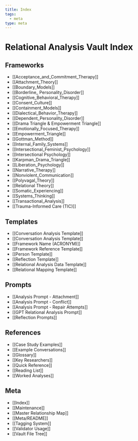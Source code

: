 ```yaml
---
title: Index
tags:
  - meta
type: meta
---
```


<!-- @format -->

# Relational Analysis Vault Index

## Frameworks

- [[Acceptance_and_Commitment_Therapy]]
- [[Attachment_Theory]]
- [[Boundary_Models]]
- [[Borderline_ Personality_Disorder]]
- [[Cognitive_Behavioral_Therapy]]
- [[Consent_Culture]]
- [[Containment_Models]]
- [[Dialectical_Behavior_Therapy]]
- [[Dependent_Personality_Disorder]]
- [[Drama Triangle & Empowerment Triangle]]
- [[Emotionally_Focused_Therapy]]
- [[Empowerment_Triangle]]
- [[Gottman_Method]]
- [[Internal_Family_Systems]]
- [[Intersectional_Feminist_Psychology]]
- [[Intersectional Psychology]]
- [[Karpman_Drama_Triangle]]
- [[Liberation_Psychology]]
- [[Narrative_Therapy]]
- [[Nonviolent_Communication]]
- [[Polyvagal_Theory]]
- [[Relational Theory]]
- [[Somatic_Experiencing]]
- [[Systems_Thinking]]
- [[Transactional_Analysis]]
- [[Trauma-Informed Care (TIC)]]

## Templates

- [[Conversation Analysis Template]]
- [[Conversation Analysis Template]]
- [[Framework Name (ACRONYM)]]
- [[Framework Reference Template]]
- [[Person Template]]
- [[Reflection Template]]
- [[Relational Analysis Data Template]]
- [[Relational Mapping Template]]

## Prompts

- [[Analysis Prompt - Attachment]]
- [[Analysis Prompt - Conflict]]
- [[Analysis Prompt - Repair Attempts]]
- [[GPT Relational Analysis Prompt]]
- [[Reflection Prompts]]

## References

- [[Case Study Examples]]
- [[Example Conversations]]
- [[Glossary]]
- [[Key Researchers]]
- [[Quick Reference]]
- [[Reading List]]
- [[Worked Analyses]]

## Meta

- [[Index]]
- [[Maintenance]]
- [[Master Relationship Map]]
- [[Meta/README]]
- [[Tagging System]]
- [[Validator Usage]]
- [[Vault File Tree]]
